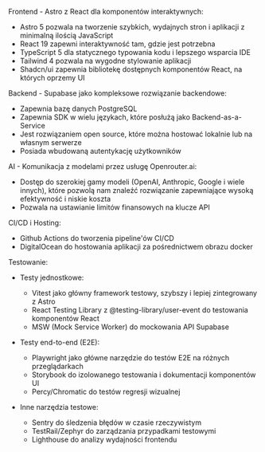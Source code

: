 Frontend - Astro z React dla komponentów interaktywnych:
- Astro 5 pozwala na tworzenie szybkich, wydajnych stron i aplikacji z minimalną ilością JavaScript
- React 19 zapewni interaktywność tam, gdzie jest potrzebna
- TypeScript 5 dla statycznego typowania kodu i lepszego wsparcia IDE
- Tailwind 4 pozwala na wygodne stylowanie aplikacji
- Shadcn/ui zapewnia bibliotekę dostępnych komponentów React, na których oprzemy UI

Backend - Supabase jako kompleksowe rozwiązanie backendowe:
- Zapewnia bazę danych PostgreSQL
- Zapewnia SDK w wielu językach, które posłużą jako Backend-as-a-Service
- Jest rozwiązaniem open source, które można hostować lokalnie lub na własnym serwerze
- Posiada wbudowaną autentykację użytkowników

AI - Komunikacja z modelami przez usługę Openrouter.ai:
- Dostęp do szerokiej gamy modeli (OpenAI, Anthropic, Google i wiele innych), które pozwolą nam znaleźć rozwiązanie zapewniające wysoką efektywność i niskie koszta
- Pozwala na ustawianie limitów finansowych na klucze API

CI/CD i Hosting:
- Github Actions do tworzenia pipeline'ów CI/CD
- DigitalOcean do hostowania aplikacji za pośrednictwem obrazu docker

Testowanie:
- Testy jednostkowe:
  - Vitest jako główny framework testowy, szybszy i lepiej zintegrowany z Astro
  - React Testing Library z @testing-library/user-event do testowania komponentów React
  - MSW (Mock Service Worker) do mockowania API Supabase

- Testy end-to-end (E2E):
  - Playwright jako główne narzędzie do testów E2E na różnych przeglądarkach
  - Storybook do izolowanego testowania i dokumentacji komponentów UI
  - Percy/Chromatic do testów regresji wizualnej

- Inne narzędzia testowe:
  - Sentry do śledzenia błędów w czasie rzeczywistym
  - TestRail/Zephyr do zarządzania przypadkami testowymi
  - Lighthouse do analizy wydajności frontendu